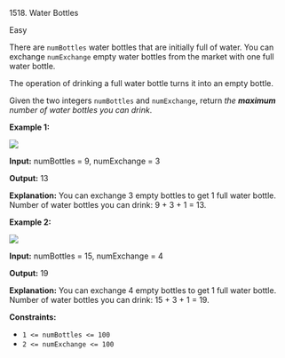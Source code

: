 1518\. Water Bottles

Easy

There are `numBottles` water bottles that are initially full of water. You can exchange `numExchange` empty water bottles from the market with one full water bottle.

The operation of drinking a full water bottle turns it into an empty bottle.

Given the two integers `numBottles` and `numExchange`, return _the **maximum** number of water bottles you can drink_.

**Example 1:**

![](https://assets.leetcode.com/uploads/2020/07/01/sample_1_1875.png)

**Input:** numBottles = 9, numExchange = 3

**Output:** 13

**Explanation:** You can exchange 3 empty bottles to get 1 full water bottle. Number of water bottles you can drink: 9 + 3 + 1 = 13.

**Example 2:**

![](https://assets.leetcode.com/uploads/2020/07/01/sample_2_1875.png)

**Input:** numBottles = 15, numExchange = 4

**Output:** 19

**Explanation:** You can exchange 4 empty bottles to get 1 full water bottle. Number of water bottles you can drink: 15 + 3 + 1 = 19.

**Constraints:**

*   `1 <= numBottles <= 100`
*   `2 <= numExchange <= 100`